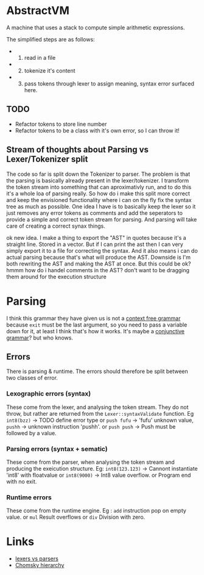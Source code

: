 # AbstractVM

A machine that uses a stack to compute simple arithmetic expressions.

The simplified steps are as follows: 

- 1. read in a file
- 2. tokenize it's content
- 3. pass tokens through lexer to assign meaning, syntax error surfaced here.

## TODO

- Refactor tokens to store line number
- Refactor tokens to be a class with it's own error, so I can throw it!

## Stream of thoughts about Parsing vs Lexer/Tokenizer split

The code so far is split down the Tokenizer to parser. The problem is that the parsing is basically already present in the lexer/tokenizer. I transform the token stream into something that can aproximativly run, and to do this it's a whole loa of parsing really. So how do i make this split more correct and keep the envisioned functionality where i can on the fly fix the syntax tree as much as possible. 
One idea I have is to basically keep the lexer so it just removes any error tokens as comments and add the seperators to provide a simple and correct token stream for parsing. And parsing will take care of creating a correct synax things.

ok new idea. I make a thing to export the "AST" in quotes because it's a straight line. Stored in a vector. But if I can print the ast then I can very simply export it to a file for correcting the syntax. And it also means i can do actual parsing because that's what will produce the AST. Downside is I'm both rewriting the AST and making the AST at once. But this could be ok? hmmm how do i handel comments in the AST? don't want to be dragging them around for the execution structure


# Parsing

I think this grammar they have given us is not a [context free grammar](https://en.wikipedia.org/wiki/Context-free_grammar) because `exit` must be the last argument, so you need to pass a variable down for it, at least I think that's how it works. It's maybe a [conjunctive grammar](https://en.wikipedia.org/wiki/Conjunctive_grammar)? but who knows. 

## Errors

There is parsing & runtime. The errors should therefore be split between two classes of error.

### Lexographic errors (syntax)

These come from the lexer, and analysing the token stream. They do not throw, but rather are returned from the `Lexer::syntaxValidate` function. Eg `int8(bzz)` -> TODO define error type or `push fufu` -> 'fufu' unknown value, `pushh` -> unknown instruction 'pushh'. or `push push` -> Push must be followed by a value.

### Parsing errors (syntax + sematic)

These come from the parser, when analysing the token stream and producing the exeicution structure. Eg: `int8(123.123)` -> Cannont instantiate 'int8' with floatvalue or `int8(9000)` -> Int8 value overflow. or Program end with no exit. 

### Runtime errors

These come from the runtime engine. Eg : `add` instruction pop on empty value. or `mul` Result overflows or `div` Division with zero.


# Links

- [lexers vs parsers](https://stackoverflow.com/questions/2842809/lexers-vs-parsers)
- [Chomsky hierarchy](https://en.wikipedia.org/wiki/Chomsky_hierarchy)


